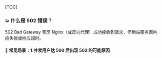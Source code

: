 [TOC]
### 💥 什么是 502 错误？
502 Bad Gateway 表示 Nginx（或反向代理）成功接收到请求，但后端服务器响应失败或响应超时。
#### 📌 常见场景：1.并发用户达 500 后出现 502 的可能原因
